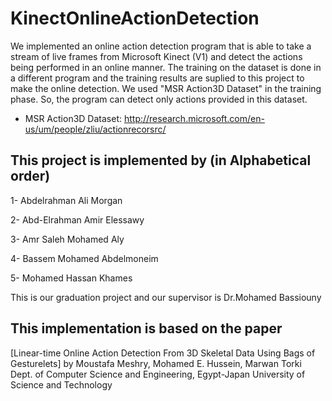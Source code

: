 # KinectOnlineActionDetection

We implemented an online action detection program that is able to take a stream of live frames from Microsoft Kinect (V1) and detect the actions being performed in an online manner. The training on the dataset is done in a different program and the training results are suplied to this project to make the online detection.
We used "MSR Action3D Dataset" in the training phase. So, the program can detect only actions provided in this dataset.

- MSR Action3D Dataset: http://research.microsoft.com/en-us/um/people/zliu/actionrecorsrc/

This project is implemented by (in Alphabetical order)
------------------------------------------------------
1- Abdelrahman Ali Morgan

2- Abd-Elrahman Amir Elessawy

3- Amr Saleh Mohamed Aly

4- Bassem Mohamed Abdelmoneim

5- Mohamed Hassan Khames

This is our graduation project and our supervisor is
Dr.Mohamed Bassiouny

This implementation is based on the paper
------------------------------------------
[Linear-time Online Action Detection From 3D Skeletal Data Using Bags of Gesturelets]
by Moustafa Meshry, Mohamed E. Hussein, Marwan Torki
Dept. of Computer Science and Engineering, Egypt-Japan University of Science and Technology


